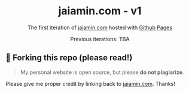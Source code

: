 <h1 align="center">
  jaiamin.com - v1
</h1>
<p align="center">
  The first iteration of <a href="https://jaiamin.com" target="_blank">jaiamin.com</a> hosted with <a href="https://pages.github.com/" target="_blank">Github Pages</a>
</p>
<p align="center">
  Previous iterations: TBA
</p>

## 🚨 Forking this repo (please read!)

> My personal website is open source, but please **do not plagiarize**. 

Please give me proper credit by linking back to [jaiamin.com](https://jaiamin.com). Thanks!
